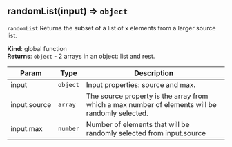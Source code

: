 <a name="randomList"></a>

## randomList(input) ⇒ <code>object</code>
`randomList`Returns the subset of a list of x elements from a larger source list.

**Kind**: global function  
**Returns**: <code>object</code> - 2 arrays in an object: list and rest.  

| Param | Type | Description |
| --- | --- | --- |
| input | <code>object</code> | Input properties: source and max. |
| input.source | <code>array</code> | The source property is the array from which a max number of elements will be randomly selected. |
| input.max | <code>number</code> | Number of elements that will be randomly selected from input.source |

